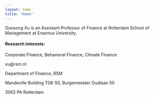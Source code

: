 ```yaml
---
layout: home
title: "Home"
---
```


Guosong Xu is an Assistant Professor of Finance at Rotterdam School of Management at Erasmus University. 

#### Research interests: 
Corporate Finance, Behavioral Finance, Climate Finance

<p style="margin-bottom:1px"> xu@rsm.nl </p>
<p style="margin-bottom:1px">Department of Finance, RSM</p>
<p style="margin-bottom:1px">Mandeville Building T08-50, Burgemeester Oudlaan 50</p>
<p style="margin-bottom:1px">3062 PA Rotterdam</p>
